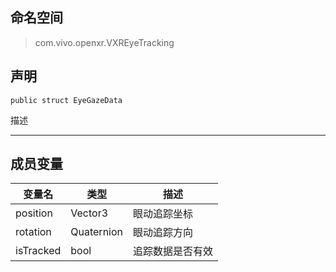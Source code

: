 ## 命名空间
>com.vivo.openxr.VXREyeTracking

## 声明
```CSharp
public struct EyeGazeData
```

描述

---------------------

## 成员变量
变量名 | 类型| 描述
------ | ------ | ------
 position  | Vector3 | 眼动追踪坐标
 rotation  | Quaternion | 眼动追踪方向
 isTracked  | bool | 追踪数据是否有效
